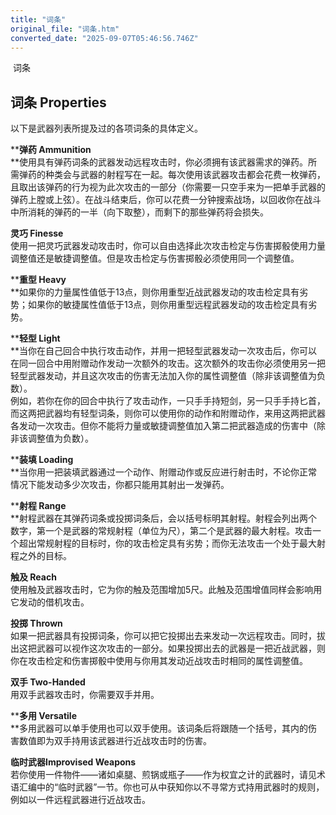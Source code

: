 ```yaml
---
title: "词条"
original_file: "词条.htm"
converted_date: "2025-09-07T05:46:56.746Z"
---
```


﻿ 词条  

## 词条 Properties

以下是武器列表所提及过的各项词条的具体定义。

****弹药 Ammunition**  
**使用具有弹药词条的武器发动远程攻击时，你必须拥有该武器需求的弹药。所需弹药的种类会与武器的射程写在一起。每次使用该武器攻击都会花费一枚弹药，且取出该弹药的行为视为此次攻击的一部分（你需要一只空手来为一把单手武器的弹药上膛或上弦）。在战斗结束后，你可以花费一分钟搜索战场，以回收你在战斗中所消耗的弹药的一半（向下取整），而剩下的那些弹药将会损失。

****灵巧 Finesse****  
使用一把灵巧武器发动攻击时，你可以自由选择此次攻击检定与伤害掷骰使用力量调整值还是敏捷调整值。但是攻击检定与伤害掷骰必须使用同一个调整值。

****重型 Heavy**  
**如果你的力量属性值低于13点，则你用重型近战武器发动的攻击检定具有劣势；如果你的敏捷属性值低于13点，则你用重型远程武器发动的攻击检定具有劣势。

****轻型 Light**  
**当你在自己回合中执行攻击动作，并用一把轻型武器发动一次攻击后，你可以在同一回合中用附赠动作发动一次额外的攻击。这次额外的攻击你必须使用另一把轻型武器发动，并且这次攻击的伤害无法加入你的属性调整值（除非该调整值为负数）。  
例如，若你在你的回合中执行了攻击动作，一只手手持短剑，另一只手手持匕首，而这两把武器均有轻型词条，则你可以使用你的动作和附赠动作，来用这两把武器各发动一次攻击。但你不能将力量或敏捷调整值加入第二把武器造成的伤害中（除非该调整值为负数）。

****装填 Loading**  
**当你用一把装填武器通过一个动作、附赠动作或反应进行射击时，不论你正常情况下能发动多少次攻击，你都只能用其射出一发弹药。

****射程 Range**  
**射程武器在其弹药词条或投掷词条后，会以括号标明其射程。射程会列出两个数字，第一个是武器的常规射程（单位为尺），第二个是武器的最大射程。攻击一个超出常规射程的目标时，你的攻击检定具有劣势；而你无法攻击一个处于最大射程之外的目标。

****触及 Reach****  
使用触及武器攻击时，它为你的触及范围增加5尺。此触及范围增值同样会影响用它发动的借机攻击。

****投掷 Thrown****  
如果一把武器具有投掷词条，你可以把它投掷出去来发动一次远程攻击。同时，拔出这把武器可以视作这次攻击的一部分。如果投掷出去的武器是一把近战武器，则你在攻击检定和伤害掷骰中使用与你用其发动近战攻击时相同的属性调整值。

****双手 Two-Handed****  
用双手武器攻击时，你需要双手并用。

****多用 Versatile**  
**多用武器可以单手使用也可以双手使用。该词条后将跟随一个括号，其内的伤害数值即为双手持用该武器进行近战攻击时的伤害。

**临时武器Improvised Weapons**  
若你使用一件物件——诸如桌腿、煎锅或瓶子——作为权宜之计的武器时，请见术语汇编中的“临时武器”一节。你也可从中获知你以不寻常方式持用武器时的规则，例如以一件远程武器进行近战攻击。